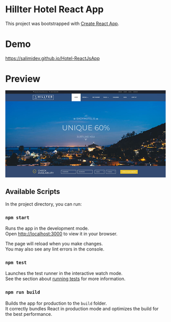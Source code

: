 # Hillter Hotel React App

This project was bootstrapped with [Create React App](https://github.com/facebook/create-react-app).

# Demo 

https://salimidev.github.io/Hotel-ReactJsApp

# Preview

![project shot](https://github.com/SalimiDev/Hotel-ReactJsApp/blob/main/preview/Demo_1.jpg?raw=true)

## Available Scripts

In the project directory, you can run:

### `npm start`

Runs the app in the development mode.\
Open [http://localhost:3000](http://localhost:3000) to view it in your browser.

The page will reload when you make changes.\
You may also see any lint errors in the console.

### `npm test`

Launches the test runner in the interactive watch mode.\
See the section about [running tests](https://facebook.github.io/create-react-app/docs/running-tests) for more information.

### `npm run build`

Builds the app for production to the `build` folder.\
It correctly bundles React in production mode and optimizes the build for the best performance.


